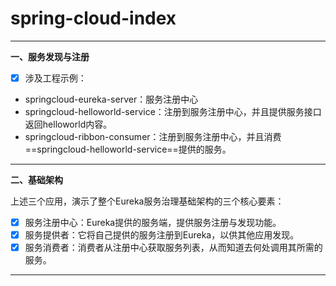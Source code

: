 # spring-cloud-index
---
**一、服务发现与注册**

- [x] 涉及工程示例：
- springcloud-eureka-server：服务注册中心
- springcloud-helloworld-service：注册到服务注册中心，并且提供服务接口返回helloworld内容。
- springcloud-ribbon-consumer：注册到服务注册中心，并且消费==springcloud-helloworld-service==提供的服务。
---

**二、基础架构**

上述三个应用，演示了整个Eureka服务治理基础架构的三个核心要素：
- [x] 服务注册中心：Eureka提供的服务端，提供服务注册与发现功能。
- [x] 服务提供者：它将自己提供的服务注册到Eureka，以供其他应用发现。
- [x] 服务消费者：消费者从注册中心获取服务列表，从而知道去何处调用其所需的服务。

---




